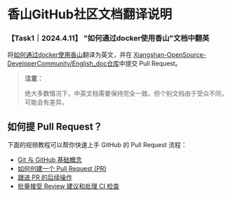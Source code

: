 # 香山GitHub社区文档翻译说明

### 【Task1｜2024.4.11】 "如何通过docker使用香山"文档中翻英
将[如何通过docker使用香山](https://github.com/Xiangshan-OpenSource-DeveloperCommunity/doc_cn/blob/main/如何通过Docker使用香山.md "如何通过docker使用香山")翻译为英文，并在 [Xiangshan-OpenSource-DeveloperCommunity/English_doc仓库](https://github.com/Xiangshan-OpenSource-DeveloperCommunity/English_doc)中提交 Pull Request。

> **注意：**
>
> 绝大多数情况下，中英文档需要保持完全一致。但个别文档由于受众不同，可能会有差异。




## 如何提 Pull Request？

下面的视频教程可以帮你快速上手 GitHub 的 Pull Request 流程：

- [Git 与 GitHub 基础概念](https://www.bilibili.com/video/BV1h5411E7pM/?p=1)
- [如何创建一个 Pull Request (PR)](https://www.bilibili.com/video/BV1h5411E7pM?p=2)
- [跟进 PR 的后续操作](https://www.bilibili.com/video/BV1h5411E7pM?p=3)
- [批量接受 Review 建议和处理 CI 检查](https://www.bilibili.com/video/BV1h5411E7pM?p=4)

